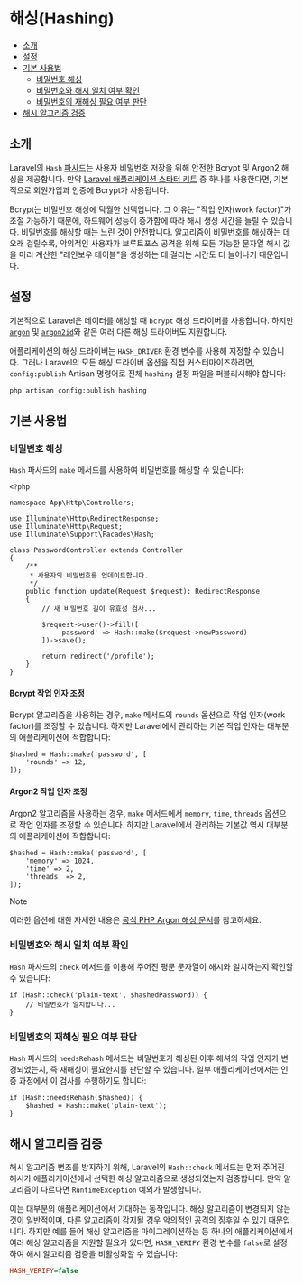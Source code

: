 # 해싱(Hashing)

- [소개](#introduction)
- [설정](#configuration)
- [기본 사용법](#basic-usage)
    - [비밀번호 해싱](#hashing-passwords)
    - [비밀번호와 해시 일치 여부 확인](#verifying-that-a-password-matches-a-hash)
    - [비밀번호의 재해싱 필요 여부 판단](#determining-if-a-password-needs-to-be-rehashed)
- [해시 알고리즘 검증](#hash-algorithm-verification)

<a name="introduction"></a>
## 소개

Laravel의 `Hash` [파사드](/docs/{{version}}/facades)는 사용자 비밀번호 저장을 위해 안전한 Bcrypt 및 Argon2 해싱을 제공합니다. 만약 [Laravel 애플리케이션 스타터 키트](/docs/{{version}}/starter-kits) 중 하나를 사용한다면, 기본적으로 회원가입과 인증에 Bcrypt가 사용됩니다.

Bcrypt는 비밀번호 해싱에 탁월한 선택입니다. 그 이유는 "작업 인자(work factor)"가 조절 가능하기 때문에, 하드웨어 성능이 증가함에 따라 해시 생성 시간을 늘릴 수 있습니다. 비밀번호를 해싱할 때는 느린 것이 안전합니다. 알고리즘이 비밀번호를 해싱하는 데 오래 걸릴수록, 악의적인 사용자가 브루트포스 공격을 위해 모든 가능한 문자열 해시 값을 미리 계산한 "레인보우 테이블"을 생성하는 데 걸리는 시간도 더 늘어나기 때문입니다.

<a name="configuration"></a>
## 설정

기본적으로 Laravel은 데이터를 해싱할 때 `bcrypt` 해싱 드라이버를 사용합니다. 하지만 [`argon`](https://en.wikipedia.org/wiki/Argon2) 및 [`argon2id`](https://en.wikipedia.org/wiki/Argon2)와 같은 여러 다른 해싱 드라이버도 지원합니다.

애플리케이션의 해싱 드라이버는 `HASH_DRIVER` 환경 변수를 사용해 지정할 수 있습니다. 그러나 Laravel의 모든 해싱 드라이버 옵션을 직접 커스터마이즈하려면, `config:publish` Artisan 명령어로 전체 `hashing` 설정 파일을 퍼블리시해야 합니다:

```bash
php artisan config:publish hashing
```

<a name="basic-usage"></a>
## 기본 사용법

<a name="hashing-passwords"></a>
### 비밀번호 해싱

`Hash` 파사드의 `make` 메서드를 사용하여 비밀번호를 해싱할 수 있습니다:

    <?php

    namespace App\Http\Controllers;

    use Illuminate\Http\RedirectResponse;
    use Illuminate\Http\Request;
    use Illuminate\Support\Facades\Hash;

    class PasswordController extends Controller
    {
        /**
         * 사용자의 비밀번호를 업데이트합니다.
         */
        public function update(Request $request): RedirectResponse
        {
            // 새 비밀번호 길이 유효성 검사...

            $request->user()->fill([
                'password' => Hash::make($request->newPassword)
            ])->save();

            return redirect('/profile');
        }
    }

<a name="adjusting-the-bcrypt-work-factor"></a>
#### Bcrypt 작업 인자 조정

Bcrypt 알고리즘을 사용하는 경우, `make` 메서드의 `rounds` 옵션으로 작업 인자(work factor)를 조정할 수 있습니다. 하지만 Laravel에서 관리하는 기본 작업 인자는 대부분의 애플리케이션에 적합합니다:

    $hashed = Hash::make('password', [
        'rounds' => 12,
    ]);

<a name="adjusting-the-argon2-work-factor"></a>
#### Argon2 작업 인자 조정

Argon2 알고리즘을 사용하는 경우, `make` 메서드에서 `memory`, `time`, `threads` 옵션으로 작업 인자를 조정할 수 있습니다. 하지만 Laravel에서 관리하는 기본값 역시 대부분의 애플리케이션에 적합합니다:

    $hashed = Hash::make('password', [
        'memory' => 1024,
        'time' => 2,
        'threads' => 2,
    ]);

> [!NOTE]  
> 이러한 옵션에 대한 자세한 내용은 [공식 PHP Argon 해싱 문서](https://secure.php.net/manual/en/function.password-hash.php)를 참고하세요.

<a name="verifying-that-a-password-matches-a-hash"></a>
### 비밀번호와 해시 일치 여부 확인

`Hash` 파사드의 `check` 메서드를 이용해 주어진 평문 문자열이 해시와 일치하는지 확인할 수 있습니다:

    if (Hash::check('plain-text', $hashedPassword)) {
        // 비밀번호가 일치합니다...
    }

<a name="determining-if-a-password-needs-to-be-rehashed"></a>
### 비밀번호의 재해싱 필요 여부 판단

`Hash` 파사드의 `needsRehash` 메서드는 비밀번호가 해싱된 이후 해셔의 작업 인자가 변경되었는지, 즉 재해싱이 필요한지를 판단할 수 있습니다. 일부 애플리케이션에서는 인증 과정에서 이 검사를 수행하기도 합니다:

    if (Hash::needsRehash($hashed)) {
        $hashed = Hash::make('plain-text');
    }

<a name="hash-algorithm-verification"></a>
## 해시 알고리즘 검증

해시 알고리즘 변조를 방지하기 위해, Laravel의 `Hash::check` 메서드는 먼저 주어진 해시가 애플리케이션에서 선택한 해싱 알고리즘으로 생성되었는지 검증합니다. 만약 알고리즘이 다르다면 `RuntimeException` 예외가 발생합니다.

이는 대부분의 애플리케이션에서 기대하는 동작입니다. 해싱 알고리즘이 변경되지 않는 것이 일반적이며, 다른 알고리즘이 감지될 경우 악의적인 공격의 징후일 수 있기 때문입니다. 하지만 예를 들어 해싱 알고리즘을 마이그레이션하는 등 하나의 애플리케이션에서 여러 해싱 알고리즘을 지원할 필요가 있다면, `HASH_VERIFY` 환경 변수를 `false`로 설정하여 해시 알고리즘 검증을 비활성화할 수 있습니다:

```ini
HASH_VERIFY=false
```